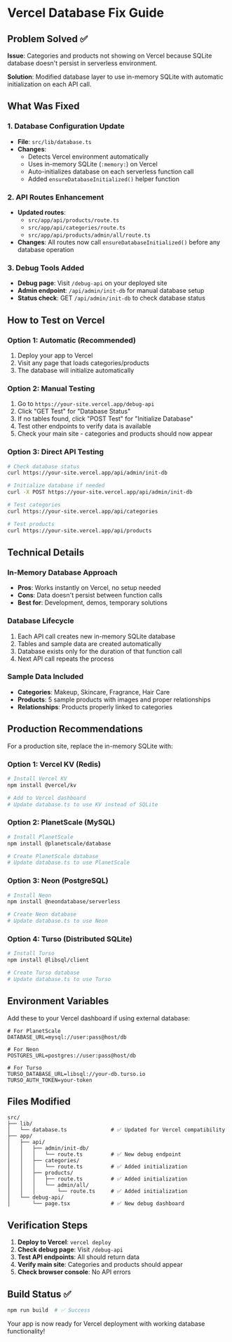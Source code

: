 # Vercel Database Fix Guide

## Problem Solved ✅

**Issue**: Categories and products not showing on Vercel because SQLite database doesn't persist in serverless environment.

**Solution**: Modified database layer to use in-memory SQLite with automatic initialization on each API call.

## What Was Fixed

### 1. Database Configuration Update
- **File**: `src/lib/database.ts`
- **Changes**: 
  - Detects Vercel environment automatically
  - Uses in-memory SQLite (`:memory:`) on Vercel
  - Auto-initializes database on each serverless function call
  - Added `ensureDatabaseInitialized()` helper function

### 2. API Routes Enhancement
- **Updated routes**:
  - `src/app/api/products/route.ts`
  - `src/app/api/categories/route.ts`  
  - `src/app/api/products/admin/all/route.ts`
- **Changes**: All routes now call `ensureDatabaseInitialized()` before any database operation

### 3. Debug Tools Added
- **Debug page**: Visit `/debug-api` on your deployed site
- **Admin endpoint**: `/api/admin/init-db` for manual database setup
- **Status check**: GET `/api/admin/init-db` to check database status

## How to Test on Vercel

### Option 1: Automatic (Recommended)
1. Deploy your app to Vercel
2. Visit any page that loads categories/products
3. The database will initialize automatically

### Option 2: Manual Testing
1. Go to `https://your-site.vercel.app/debug-api`
2. Click "GET Test" for "Database Status" 
3. If no tables found, click "POST Test" for "Initialize Database"
4. Test other endpoints to verify data is available
5. Check your main site - categories and products should now appear

### Option 3: Direct API Testing
```bash
# Check database status
curl https://your-site.vercel.app/api/admin/init-db

# Initialize database if needed
curl -X POST https://your-site.vercel.app/api/admin/init-db

# Test categories
curl https://your-site.vercel.app/api/categories

# Test products  
curl https://your-site.vercel.app/api/products
```

## Technical Details

### In-Memory Database Approach
- **Pros**: Works instantly on Vercel, no setup needed
- **Cons**: Data doesn't persist between function calls
- **Best for**: Development, demos, temporary solutions

### Database Lifecycle
1. Each API call creates new in-memory SQLite database
2. Tables and sample data are created automatically
3. Database exists only for the duration of that function call
4. Next API call repeats the process

### Sample Data Included
- **Categories**: Makeup, Skincare, Fragrance, Hair Care
- **Products**: 5 sample products with images and proper relationships
- **Relationships**: Products properly linked to categories

## Production Recommendations

For a production site, replace the in-memory SQLite with:

### Option 1: Vercel KV (Redis)
```bash
# Install Vercel KV
npm install @vercel/kv

# Add to Vercel dashboard
# Update database.ts to use KV instead of SQLite
```

### Option 2: PlanetScale (MySQL)
```bash
# Install PlanetScale
npm install @planetscale/database

# Create PlanetScale database
# Update database.ts to use PlanetScale
```

### Option 3: Neon (PostgreSQL)
```bash
# Install Neon
npm install @neondatabase/serverless

# Create Neon database  
# Update database.ts to use Neon
```

### Option 4: Turso (Distributed SQLite)
```bash
# Install Turso
npm install @libsql/client

# Create Turso database
# Update database.ts to use Turso
```

## Environment Variables

Add these to your Vercel dashboard if using external database:

```env
# For PlanetScale
DATABASE_URL=mysql://user:pass@host/db

# For Neon  
POSTGRES_URL=postgres://user:pass@host/db

# For Turso
TURSO_DATABASE_URL=libsql://your-db.turso.io
TURSO_AUTH_TOKEN=your-token
```

## Files Modified

```
src/
├── lib/
│   └── database.ts              # ✅ Updated for Vercel compatibility
├── app/
│   ├── api/
│   │   ├── admin/init-db/
│   │   │   └── route.ts         # ✅ New debug endpoint
│   │   ├── categories/
│   │   │   └── route.ts         # ✅ Added initialization
│   │   ├── products/
│   │   │   ├── route.ts         # ✅ Added initialization
│   │   │   └── admin/all/
│   │   │       └── route.ts     # ✅ Added initialization
│   └── debug-api/
│       └── page.tsx             # ✅ New debug dashboard
```

## Verification Steps

1. **Deploy to Vercel**: `vercel deploy`
2. **Check debug page**: Visit `/debug-api`
3. **Test API endpoints**: All should return data
4. **Verify main site**: Categories and products should appear
5. **Check browser console**: No API errors

## Build Status ✅

```bash
npm run build  # ✅ Success
```

Your app is now ready for Vercel deployment with working database functionality!

